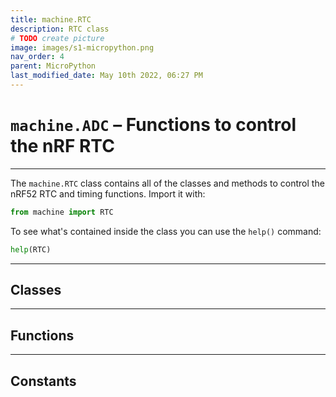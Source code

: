 ```yaml
---
title: machine.RTC
description: RTC class
# TODO create picture
image: images/s1-micropython.png
nav_order: 4
parent: MicroPython
last_modified_date: May 10th 2022, 06:27 PM
---
```


# `machine.ADC` – Functions to control the nRF RTC

---

The `machine.RTC` class contains all of the classes and methods to control the nRF52 RTC and timing functions. Import it with:

```python
from machine import RTC
```

To see what's contained inside the class you can use the `help()` command:

```python
help(RTC)
```

---

## Classes



---

## Functions



---

## Constants

